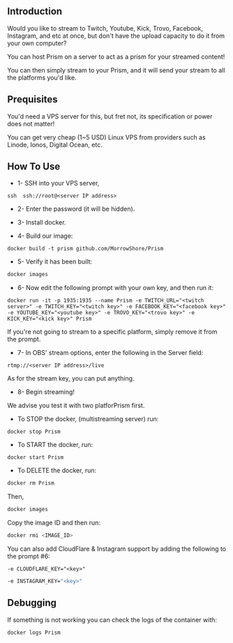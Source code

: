 ## Introduction

Would you like to stream to Twitch, Youtube, Kick, Trovo, Facebook, Instagram, and etc at once, but don't have the upload capacity to do it from your own computer?

You can host Prism on a server to act as a prism for your streamed content!

You can then simply stream to your Prism, and it will send your stream to all the platforms you'd like.


## Prequisites

You'd need a VPS server for this, but fret not, its specification or power does not matter!

You can get very cheap (1~5 USD) Linux VPS from providers such as Linode, Ionos, Digital Ocean, etc.


## How To Use

* 1- SSH into your VPS server,
```
ssh  ssh://root@<server IP address>
```

* 2- Enter the password (it will be hidden).


* 3- Install docker.


* 4- Build our image:
```
docker build -t prism github.com/MorrowShore/Prism
```

* 5- Verify it has been built:
```bash
docker images
```

* 6- Now edit the following prompt with your own key, and then run it:

```
docker run -it -p 1935:1935 --name Prism -e TWITCH_URL="<twitch server>" -e TWITCH_KEY="<twitch key>" -e FACEBOOK_KEY="<facebook key>" -e YOUTUBE_KEY="<youtube key>" -e TROVO_KEY="<trovo key>" -e KICK_KEY="<kick key>" Prism
```

If you're not going to stream to a specific platform, simply remove it from the prompt.

* 7- In OBS' stream options, enter the following in the Server field:
```
rtmp://<server IP address>/live
```

As for the stream key, you can put anything.

* 8- Begin streaming!

We advise you test it with two platforPrism first.


* To STOP the docker, (multistreaming server) run:

```
docker stop Prism
```

* To START the docker, run:

```
docker start Prism
```

* To DELETE the docker, run:

```bash
docker rm Prism
```
Then,

```bash
docker images
```
Copy the image ID and then run:

```bash
docker rmi <IMAGE_ID>
```


You can also add CloudFlare & Instagram support by adding the following to the prompt #6: 

```
-e CLOUDFLARE_KEY="<key>"
```
```bash
-e INSTAGRAM_KEY="<key>"
```

## Debugging

If something is not working you can check the logs of the container with:

```bash
docker logs Prism
```
